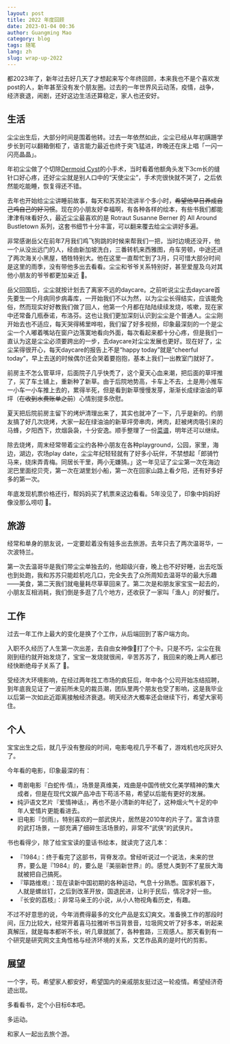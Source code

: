 ```yaml
---
layout: post
title: 2022 年度回顾
date: 2023-01-04 00:36
author: Guangming Mao
category: blog
tags: 随笔
lang: zh 
slug: wrap-up-2022
---
```


都2023年了，新年过去好几天了才想起来写个年终回顾，本来我也不是个喜欢发post的人，新年甚至没有发个朋友圈。过去的一年世界风云动荡，疫情，战争，经济衰退，闹剧，还好这边生活还算稳定，家人也还安好。

## 生活

尘尘出生后，大部分时间是围着他转。过去一年依然如此，尘尘已经从年初蹒跚学步长到可以翻箱倒柜了，语言能力最近也终于突飞猛进，昨晚还在床上唱「一闪一闪亮晶晶」。

年初尘尘做了个切除[Dermoid Cyst](https://www.stanfordchildrens.org/en/topic/default?id=dermoid-cyst-90-P02032)的小手术，当时看着他额角头发下3cm长的缝针口好心疼，还好尘尘就是别人口中的“天使尘尘”，手术完很快就不哭了，之后依然能吃能睡，恢复得还不错。

去年也开始给尘尘讲睡前故事，每天和苏苏轮流讲半个多小时，~~希望他早日养成自己鸡自己的好习惯~~。现在的小朋友好幸福啊，有各种各样的绘本，有些书我们都能津津有味看好久，最近尘尘最喜欢的是 Rotraut Susanne Berner 的 All Around Bustletown 系列，这套书细节十分丰富，可以翻来覆去给尘尘讲好多遍。

非常感谢岳父在前年7月我们鸡飞狗跳的时候来帮我们一把，当时边境还没开，他一个从没出远门的人，经由新加坡洗白，三番转机来西雅图，舟车劳顿，中途还进了两次海关小黑屋，牺牲特别大。他在这里一直帮忙到了3月，只可惜大部分时间是这里的雨季，没有带他多出去看看。尘尘和爷爷关系特别好，甚至爱屋及乌对其他小朋友的爷爷都更加亲近 🤣。

岳父回国后，尘尘就按计划去了离家不远的daycare。之前听说尘尘去daycare首先要生一个月病同步病毒库，一开始我们不以为然，以为尘尘长得结实，应该能免俗，然而现实好好教我们做了回人，他第一个月都在陆陆续续发烧，咳嗽，现在家中还常备几瓶泰诺，布洛芬。这也让我们更加深刻认识到尘尘是个普通人。尘尘刚开始去也不适应，每天哭得稀里哗啦，我们留了好多视频，印象最深刻的一个是尘尘一个人嘟着嘴站在窗户边落寞地看向外面，每次看起来都十分心疼，但是我们一直认为这是尘尘必须要跨出的一步，去daycare对尘尘发展也更好。现在好了，尘尘呆得很开心，每天daycare的报告上不是“happy today”就是“cheerful today”，早上去送的时候偶尔还会哭着要抱抱，基本上我们一出教室门就好了。

前房主不怎么管草坪，后面院子几乎快秃了，这个夏天心血来潮，把后面的草坪推了，买了车土铺上，重新种了新草。由于后院地势高，卡车上不去，土是用小推车一小车一小车推上去的，累得半死，但是看到新草慢慢发芽，渐渐长成绿油油的草坪（~~在收到水费账单之前~~）心情别提多欣慰。

夏天把后院前房主留下的烤炉清理出来了，其实也就冲了一下，几乎是新的。约朋友搞了好几次烧烤，大家一起在绿油油的新草坪旁串肉，烤肉，赶被烤肉吸引来的马蜂，夕阳西下，炊烟袅袅，十分安逸。顺手整理了一份[菜谱](./2022-10-23-summer-bbq-recipe.md)，明年还可以继续。

除去烧烤，周末经常带着尘尘约各种小朋友在各种playground，公园，家里，海边，湖边，农场play date，尘尘年纪轻轻就有了好多小玩伴，不禁想起「郎骑竹马来，绕床弄青梅。同居长干里，两小无嫌猜。」这一年见证了尘尘第一次在海边泥巴里面挖贝壳，第一次在湖里划小船，第一次在回家山路上看夕阳，还有好多好多的第一次。

年底发现机票价格还行，帮妈妈买了机票来这边看看。5年没见了，印象中妈妈好像没那么唠叨 🤣。

## 旅游

经常和单身的朋友说，一定要趁着没有娃多出去旅游。去年只去了两次温哥华，一次波特兰。

第一次去温哥华是我们带尘尘单独去的，他超级兴奋，晚上也不好好睡，出去吃饭也到处跑，我和苏苏只能趁机吃几口，完全失去了众所周知去温哥华的最大乐趣——美食，第二天我们就电量耗尽草草回来了。第二次是和朋友家宝宝一起去的，小朋友互相消耗，我们倒是多逛了几个地方，还收获了一家叫「渔人」的好餐厅。

## 工作

过去一年工作上最大的变化是换了个工作，从后端回到了客户端方向。

入职不久经历了人生第一次出差，去自由女神像🗽打了个卡。只是不巧，尘尘在我刚到纽约就开始发烧了，宝宝一发烧就很闹，辛苦苏苏了，我回来的晚上两人都已经快断绝母子关系了 🤣。

受经济大环境影响，在经过两年找工市场的疯狂后，年中各个公司开始冻结招聘，到年底我见证了一波前所未见的裁员潮，团队里两个朋友也受了影响，这是我毕业以后第一次如此近距离接触经济衰退。明天经济大概率还会继续下行，希望大家苟住。

## 个人

宝宝出生之后，就几乎没有整段的时间，电影电视几乎不看了，游戏机也吃灰好久了。

今年看的电影，印象最深的有：
- 粤剧电影『白蛇传·情』，场景是真维美，戏曲是中国传统文化美学精神的集大成者，但是在现代文娱产品冲击下苟活不易，希望以后能有更好的发展。
- 纯沪语文艺片『爱情神话』，再也不是小清新的年纪了，这种烟火气十足的中年人爱情片更能看进去。
- 旧电影『剑雨』，特别喜欢的一部武侠片，居然是2010年的片子了。富含诗意的武打场景，一部充满了细碎生活场景的，非常不“武侠”的武侠片。

书也看得少，除了给宝宝读的童话书绘本，就读完了这几本：
- 『1984』：终于看完了这部书，背脊发凉。曾经听说过一个说法，未来的世界，要么是『1984』的，要么是『美丽新世界』的。感觉人类到不了星辰大海就被把自己搞死。
- 『筚路维艰』：现在读新中国初期的各种运动，气息十分熟悉。国家机器下，人就是螺丝钉，之后到改革开放，国退民进，让利于民后，情况才好一些。
- 『长安的荔枝』：非常马亲王的小说，从小人物视角看历史，有趣。

不过不好意思的说，今年消费得最多的文化产品是玄幻爽文。准备换工作的那段时间，压力比较大，经常开着喜马拉雅听书当背景音，垃圾网文听了好多本，听起来真解压，就是每本都听不长，听几章就腻了，各种套路，三观感人。那天看到有一个研究是研究网文主角性格与经济环境的关系，文艺作品真的是时代的剪影。

## 展望

一个字，苟。希望家人都安好，希望国内的亲戚朋友挺过这一轮疫情。希望经济奇迹出现。

多看看书，定个小目标6本吧。

多运动。

和家人一起出去旅个游。